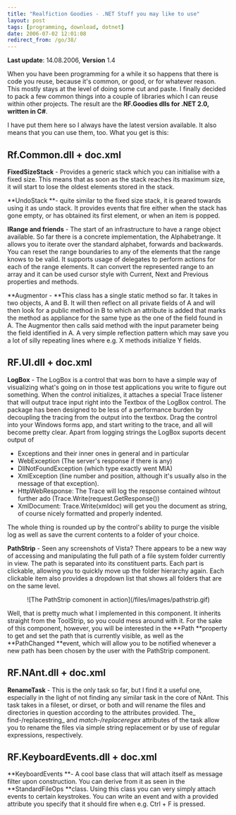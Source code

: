 ```yaml
---
title: "Realfiction Goodies - .NET Stuff you may like to use"
layout: post
tags: [programming, download, dotnet]
date: 2006-07-02 12:01:08
redirect_from: /go/38/
---
```


**Last update**: 14.08.2006, **Version** 1.4 

When you have been programming for a while it so happens that there is code you reuse, because it&#39;s common, or good, or for whatever reason. This mostly stays at the level of doing some cut and paste. I finally decided to pack a few common things into a couple of libraries which I can reuse within other projects. The result are the **RF.Goodies dlls for .NET 2.0, written in C#**. 

I have put them here so I always have the latest version available. It also means that you can use them, too. What you get is this:

## Rf.Common.dll + doc.xml

**FixedSizeStack** - Provides a generic stack which you can initialise with a fixed size. This means that as soon as the stack reaches its maximum size, it will start to lose the oldest elements stored in the stack. 

**UndoStack **- quite similar to the fixed size stack, it is geared towards using it as undo stack. It provides events that fire either when the stack has gone empty, or has obtained its first element, or when an item is popped. 

**IRange and friends** - The start of an infrastructure to have a range object available. So far there is a concrete implementation, the Alphabetrange. It allows you to iterate over the standard alphabet, forwards and backwards. You can reset the range boundaries to any of the elements that the range knows to be valid. It supports usage of delegates to perform actions for each of the range elements. It can convert the represented range to an array and it can be used cursor style with Current, Next and Previous properties and methods.

**Augmentor - **This class has a single static method so far. It takes in two objects, A and B. It will then reflect on all private fields of A and will then look for a public method in B to which an attribute is added that marks the method as appliance for the same type as the one of the field found in A. The Augmentor then calls said method with the input parameter being the field identified in A. A very simple reflection pattern which may save you a lot of silly repeating lines where e.g. X methods initialize Y fields.

## RF.UI.dll + doc.xml

**LogBox** - The LogBox is a control that was born to have a simple way of visualizing what&#39;s going on in those test applications you write to figure out something. When the control initializes, it attaches a special Trace listener that will output trace input right into the Textbox of the LogBox control. The package has been designed to be less of a performance burden by decoupling the tracing from the output into the textbox. Drag the control into your Windows forms app, and start writing to the trace, and all will become pretty clear. Apart from logging strings the LogBox suports decent output of 

*   Exceptions and their inner ones in general and in particular
*   WebException (The server&#39;s response if there is any)
*   DllNotFoundException (which type exactly went MIA)
*   XmlException (line number and position, although it&#39;s usually also in the message of that exception).
*   HttpWebResponse: The Trace will log the response contained wihtout further ado (Trace.Write(request.GetResponse())
*   XmlDocument: Trace.Write(xmldoc) will get you the document as string, of course nicely formatted and properly indented.

The whole thing is rounded up by the control&#39;s ability to purge the visible log as well as save the current contents to a folder of your choice.

**PathStrip** - Seen any screenshots of Vista? There appears to be a new way of accessing and manipulating the full path of a file system folder currently in view. The path is separated into its constituent parts. Each part is clickable, allowing you to quickly move up the folder hierarchy again. Each clickable item also provides a dropdown list that shows all folders that are on the same level. 
<div style="text-align: center">![The PathStrip comonent in action](/files/images/pathstrip.gif)</div>

Well, that is pretty much what I implemented in this component. It inherits straight from the ToolStrip, so you could mess around with it. For the sake of this component, however, you will be interested in the **Path **property to get and set the path that is currently visible, as well as the **PathChanged **event, which will allow you to be notified whenever a new path has been chosen by the user with the PathStrip component. 

## RF.NAnt.dll + doc.xml

**RenameTask** - This is the only task so far, but I find it a useful one, especially in the light of not finding any similar task in the core of NAnt. This task takes in a fileset, or dirset, or both and will rename the files and directories in question according to the attributes provided. The_ find-/replacestring_ and _match-/replaceregex_ attributes of the task allow you to rename the files via simple string replacement or by use of regular expressions, respectively.

## RF.KeyboardEvents.dll + doc.xml

**KeyboardEvents **- A cool base class that will attach itself as message filter upon construction. You can derive from it as seen in the **StandardFileOps **class. Using this class you can very simply attach events to certain keystrokes. You can write an event and with a provided attribute you specify that it should fire when e.g. Ctrl + F is pressed.
 
